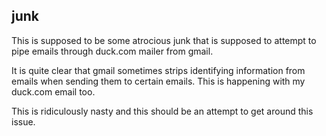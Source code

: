 
junk
-------

This is supposed to be some atrocious junk that is supposed to attempt to pipe emails through duck.com mailer from gmail.

It is quite clear that gmail sometimes strips identifying information from emails when sending them to certain emails. This is happening with my duck.com email too.

This is ridiculously nasty and this should be an attempt to get around this issue.
